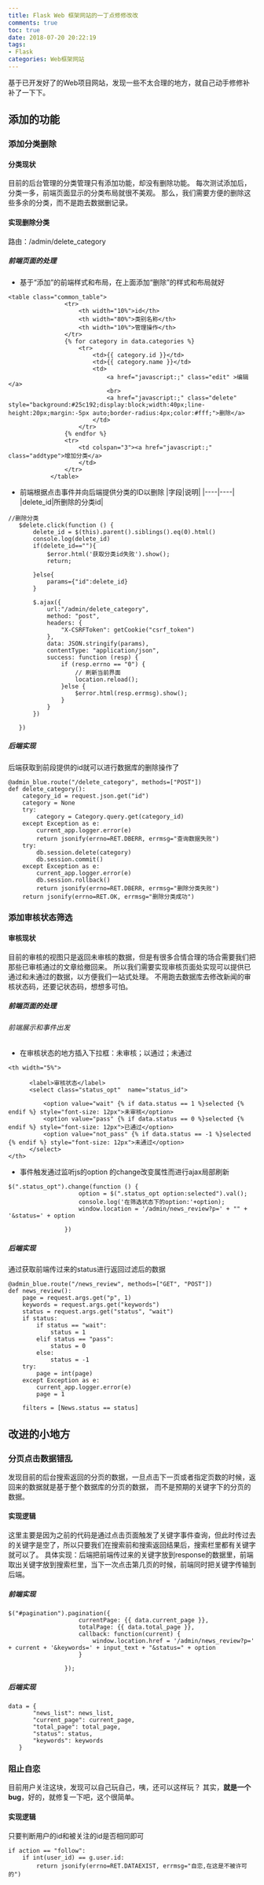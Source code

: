 ```yaml
---
title: Flask Web 框架网站的一丁点修修改改
comments: true
toc: true
date: 2018-07-20 20:22:19
tags:
- Flask
categories: Web框架网站
---
```

基于已开发好了的Web项目网站，发现一些不太合理的地方，就自己动手修修补补了一下下。

## 添加的功能

### 添加分类删除
#### 分类现状
目前的后台管理的分类管理只有添加功能，却没有删除功能。
每次测试添加后，分类一多，前端页面显示的分类布局就很不美观。
那么，我们需要方便的删除这些多余的分类，而不是跑去数据删记录。
#### 实现删除分类
路由：/admin/delete_category

##### 前端页面的处理

* 基于“添加”的前端样式和布局，在上面添加“删除”的样式和布局就好
```
<table class="common_table">
				<tr>
					<th width="10%">id</th>
					<th width="80%">类别名称</th>
					<th width="10%">管理操作</th>
				</tr>
				{% for category in data.categories %}
                    <tr>
                        <td>{{ category.id }}</td>
                        <td>{{ category.name }}</td>
                        <td>
                            <a href="javascript:;" class="edit" >编辑</a>
                            <br>
                            <a href="javascript:;" class="delete" style="background:#25c192;display:block;width:40px;line-height:20px;margin:-5px auto;border-radius:4px;color:#fff;">删除</a>
                        </td>
                    </tr>
                {% endfor %}
				<tr>
					<td colspan="3"><a href="javascript:;" class="addtype">增加分类</a>
                    </td>
				</tr>
			</table>
```
* 前端根据点击事件并向后端提供分类的ID以删除
|字段|说明|
|----|----|
|delete_id|所删除的分类id|
```
//删除分类
   $delete.click(function () {
       delete_id = $(this).parent().siblings().eq(0).html()
       console.log(delete_id)
       if(delete_id==""){
           $error.html('获取分类id失败').show();
           return;

       }else{
           params={"id":delete_id}
       }

       $.ajax({
           url:"/admin/delete_category",
           method: "post",
           headers: {
               "X-CSRFToken": getCookie("csrf_token")
           },
           data: JSON.stringify(params),
           contentType: "application/json",
           success: function (resp) {
               if (resp.errno == "0") {
                   // 刷新当前界面
                   location.reload();
               }else {
                   $error.html(resp.errmsg).show();
               }
           }
       })

   })
```
##### 后端实现
后端获取到前段提供的id就可以进行数据库的删除操作了
```
@admin_blue.route("/delete_category", methods=["POST"])
def delete_category():
    category_id = request.json.get("id")
    category = None
    try:
        category = Category.query.get(category_id)
    except Exception as e:
        current_app.logger.error(e)
        return jsonify(errno=RET.DBERR, errmsg="查询数据失败")
    try:
        db.session.delete(category)
        db.session.commit()
    except Exception as e:
        current_app.logger.error(e)
        db.session.rollback()
        return jsonify(errno=RET.DBERR, errmsg="删除分类失败")
    return jsonify(errno=RET.OK, errmsg="删除分类成功")
```

### 添加审核状态筛选
#### 审核现状
目前的审核的视图只是返回未审核的数据，但是有很多合情合理的场合需要我们把那些已审核通过的文章给撤回来。
所以我们需要实现审核页面处实现可以提供已通过和未通过的数据，以方便我们一站式处理。
不用跑去数据库去修改新闻的审核状态码，还要记状态码，想想多可怕。
##### 前端页面的处理
###### 前端展示和事件出发
* 在审核状态的地方插入下拉框：未审核；以通过；未通过

```
<th width="5%">

      <label>审核状态</label>
      <select class="status_opt"  name="status_id">

          <option value="wait" {% if data.status == 1 %}selected {% endif %} style="font-size: 12px">未审核</option>
          <option value="pass" {% if data.status == 0 %}selected {% endif %} style="font-size: 12px">已通过</option>
          <option value="not_pass" {% if data.status == -1 %}selected {% endif %} style="font-size: 12px">未通过</option>
      </select>
</th>
```
* 事件触发通过监听js的option 的change改变属性而进行ajax局部刷新
```
$(".status_opt").change(function () {
                    option = $(".status_opt option:selected").val();
                    console.log('在筛选状态下的option:'+option);
                    window.location = '/admin/news_review?p=' + "" + '&status=' + option

                })

```

##### 后端实现

通过获取前端传过来的status进行返回过滤后的数据
```
@admin_blue.route("/news_review", methods=["GET", "POST"])
def news_review():
    page = request.args.get("p", 1)
    keywords = request.args.get("keywords")
    status = request.args.get("status", "wait")
    if status:
        if status == "wait":
            status = 1
        elif status == "pass":
            status = 0
        else:
            status = -1
    try:
        page = int(page)
    except Exception as e:
        current_app.logger.error(e)
        page = 1

    filters = [News.status == status]

```

## 改进的小地方
### 分页点击数据错乱
发现目前的后台搜索返回的分页的数据，一旦点击下一页或者指定页数的时候，返回来的数据就是基于整个数据库的分页的数据，
而不是预期的关键字下的分页的数据。
#### 实现逻辑
这里主要是因为之前的代码是通过点击页面触发了关键字事件查询，但此时传过去的关键字是空了，所以只要我们在搜索前和搜索返回结果后，搜索栏里都有关键字就可以了。
具体实现：后端把前端传过来的关键字放到response的数据里，前端取出关键字放到搜索栏里，当下一次点击第几页的时候，前端同时把关键字传输到后端。
##### 前端实现
```
$("#pagination").pagination({
                    currentPage: {{ data.current_page }},
                    totalPage: {{ data.total_page }},
                    callback: function(current) {
                        window.location.href = '/admin/news_review?p=' + current + '&keywords=' + input_text + "&status=" + option
                    }

                });
```
##### 后端实现
```
data = {
       "news_list": news_list,
       "current_page": current_page,
       "total_page": total_page,
       "status": status,
       "keywords": keywords
   }
```
### 阻止自恋
目前用户关注这块，发现可以自己玩自己，咦，还可以这样玩？
其实，**就是一个bug**，好的，就修复一下吧，这个很简单。
#### 实现逻辑
只要判断用户的id和被关注的id是否相同即可
```
if action == "follow":
    if int(user_id) == g.user.id:
        return jsonify(errno=RET.DATAEXIST, errmsg="自恋,在这是不被许可的")
```
